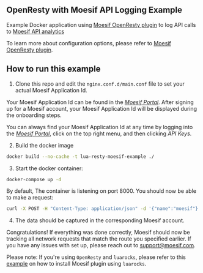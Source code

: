 ## OpenResty with Moesif API Logging Example

Example Docker application using [Moesif OpenResty plugin](https://github.com/Moesif/lua-resty-moesif) to log API calls to [Moesif API analytics](https://www.moesif.com)

To learn more about configuration options, please refer to [Moesif OpenResty plugin](https://github.com/Moesif/lua-resty-moesif).

## How to run this example
1. Clone this repo and edit the `nginx.conf.d/main.conf` file to set your actual Moesif Application Id.

Your Moesif Application Id can be found in the [_Moesif Portal_](https://www.moesif.com/).
After signing up for a Moesif account, your Moesif Application Id will be displayed during the onboarding steps. 

You can always find your Moesif Application Id at any time by logging 
into the [_Moesif Portal_](https://www.moesif.com/), click on the top right menu,
and then clicking _API Keys_.

2. Build the docker image
```bash
docker build --no-cache -t lua-resty-moesif-example ./
```

3. Start the docker container:
```bash
docker-compose up -d
```

By default, The container is listening on port 8000. You should now be able to make a request: 

```bash
curl -X POST -H "Content-Type: application/json" -d '{"name":"moesif"}' "http://localhost:8000/api/api?x=2&y=4" -H 'User-Id:123' -H "Company-Id:567"
```

4. The data should be captured in the corresponding Moesif account.

Congratulations! If everything was done correctly, Moesif should now be tracking all network requests that match the route you specified earlier. If you have any issues with set up, please reach out to support@moesif.com.

Please note: If you're using `OpenResty` and `luarocks`, please refer to this [example](https://github.com/Moesif/moesif-openresty-example) on how to install Moesif plugin using `luarocks`.
